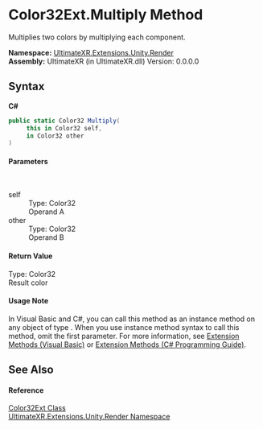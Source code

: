 # Color32Ext.Multiply Method 
 

Multiplies two colors by multiplying each component.

**Namespace:**&nbsp;<a href="N_UltimateXR_Extensions_Unity_Render">UltimateXR.Extensions.Unity.Render</a><br />**Assembly:**&nbsp;UltimateXR (in UltimateXR.dll) Version: 0.0.0.0

## Syntax

**C#**<br />
``` C#
public static Color32 Multiply(
	 this in Color32 self,
	 in Color32 other
)
```


#### Parameters
&nbsp;<dl><dt>self</dt><dd>Type: Color32<br />Operand A</dd><dt>other</dt><dd>Type: Color32<br />Operand B</dd></dl>

#### Return Value
Type: Color32<br />Result color

#### Usage Note
In Visual Basic and C#, you can call this method as an instance method on any object of type . When you use instance method syntax to call this method, omit the first parameter. For more information, see <a href="https://docs.microsoft.com/dotnet/visual-basic/programming-guide/language-features/procedures/extension-methods" target="_blank" rel="noopener noreferrer">Extension Methods (Visual Basic)</a> or <a href="https://docs.microsoft.com/dotnet/csharp/programming-guide/classes-and-structs/extension-methods" target="_blank" rel="noopener noreferrer">Extension Methods (C# Programming Guide)</a>.

## See Also


#### Reference
<a href="T_UltimateXR_Extensions_Unity_Render_Color32Ext">Color32Ext Class</a><br /><a href="N_UltimateXR_Extensions_Unity_Render">UltimateXR.Extensions.Unity.Render Namespace</a><br />